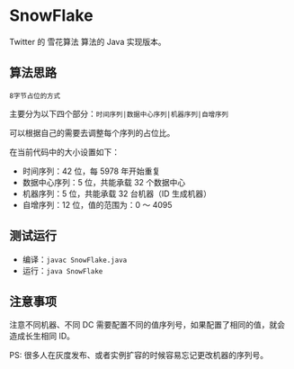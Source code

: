# SnowFlake

Twitter 的 雪花算法 算法的 Java 实现版本。

## 算法思路

`8字节占位的方式`

主要分为以下四个部分：`时间序列|数据中心序列|机器序列|自增序列`

可以根据自己的需要去调整每个序列的占位比。

在当前代码中的大小设置如下：

- 时间序列：42 位，每 5978 年开始重复
- 数据中心序列：5 位，共能承载 32 个数据中心
- 机器序列：5 位，共能承载 32 台机器（ID 生成机器）
- 自增序列：12 位，值的范围为：0 ～ 4095

## 测试运行

- 编译：`javac SnowFlake.java`
- 运行：`java SnowFlake`

## 注意事项

注意不同机器、不同 DC 需要配置不同的值序列号，如果配置了相同的值，就会造成长生相同 ID。

PS: 很多人在灰度发布、或者实例扩容的时候容易忘记更改机器的序列号。
